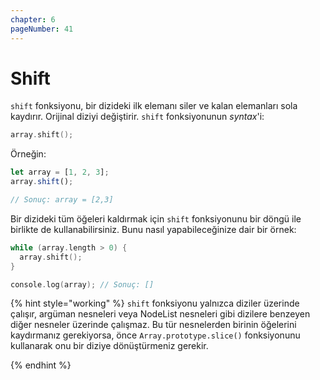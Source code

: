```yaml
---
chapter: 6
pageNumber: 41  
---
```


# Shift

`shift` fonksiyonu, bir dizideki ilk elemanı siler ve kalan elemanları sola kaydırır. Orijinal diziyi değiştirir. `shift` fonksiyonunun *syntax*'i:

```c
array.shift();
```

Örneğin:&#x20;

```javascript
let array = [1, 2, 3];
array.shift();

// Sonuç: array = [2,3]
```

Bir dizideki tüm öğeleri kaldırmak için `shift` fonksiyonunu bir döngü ile birlikte de kullanabilirsiniz. Bunu nasıl yapabileceğinize dair bir örnek:

```c
while (array.length > 0) {
  array.shift();
}

console.log(array); // Sonuç: []
```

{% hint style="working" %}
`shift` fonksiyonu yalnızca diziler üzerinde çalışır, argüman nesneleri veya NodeList nesneleri gibi dizilere benzeyen diğer nesneler üzerinde çalışmaz. Bu tür nesnelerden birinin öğelerini kaydırmanız gerekiyorsa, önce `Array.prototype.slice()` fonksiyonunu kullanarak onu bir diziye dönüştürmeniz gerekir.

{% endhint %}
